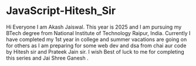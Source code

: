 # JavaScript-Hitesh_Sir
Hi Everyone I am Akash Jaiswal. This year is 2025 and I am pursuing my BTech degree from National Institute of Technology Raipur, India.
Currently I have completed my 1st year in college and summer vacations are going on for others as I am preparing for some web dev and dsa from chai aur code by Hitesh sir and Prateek Jain sir.
I wish Best of luck to me for completing this series and Jai Shree Ganesh .
